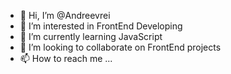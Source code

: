 - 👋 Hi, I’m @Andreevrei
- 👀 I’m interested in FrontEnd  Developing 
- 🌱 I’m currently learning JavaScript 
- 💞️ I’m looking to collaborate on FrontEnd projects 
- 📫 How to reach me ...

<!---
Andreevrei/Andreevrei is a ✨ special ✨ repository because its `README.md` (this file) appears on your GitHub profile.
You can click the Preview link to take a look at your changes.
--->
